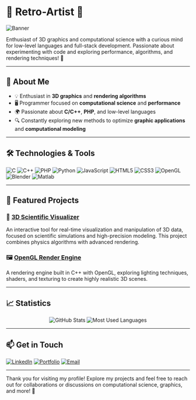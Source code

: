 # 👾 Retro-Artist 🎨

![Banner](https://via.placeholder.com/1200x300?text=Welcome+to+Retro-Artist's+GitHub)

Enthusiast of 3D graphics and computational science with a curious mind for low-level languages and full-stack development. Passionate about experimenting with code and exploring performance, algorithms, and rendering techniques! 🚀

---

## 📖 About Me

- 💡 Enthusiast in **3D graphics** and **rendering algorithms**
- 🖥️ Programmer focused on **computational science** and **performance**
- 🌍 Passionate about **C/C++**, **PHP**, and low-level languages
- 🔍 Constantly exploring new methods to optimize **graphic applications** and **computational modeling**

---

## 🛠️ Technologies & Tools

![C](https://img.shields.io/badge/-C-A8B9CC?logo=c&logoColor=black&style=flat)
![C++](https://img.shields.io/badge/-C++-00599C?logo=cplusplus&logoColor=white&style=flat)
![PHP](https://img.shields.io/badge/-PHP-777BB4?logo=php&logoColor=white&style=flat)
![Python](https://img.shields.io/badge/-Python-3776AB?logo=python&logoColor=white&style=flat)
![JavaScript](https://img.shields.io/badge/-JavaScript-F7DF1E?logo=javascript&logoColor=black&style=flat)
![HTML5](https://img.shields.io/badge/-HTML5-E34F26?logo=html5&logoColor=white&style=flat)
![CSS3](https://img.shields.io/badge/-CSS3-1572B6?logo=css3&logoColor=white&style=flat)
![OpenGL](https://img.shields.io/badge/-OpenGL-5586A4?logo=opengl&logoColor=white&style=flat)
![Blender](https://img.shields.io/badge/-Blender-F5792A?logo=blender&logoColor=white&style=flat)
![Matlab](https://img.shields.io/badge/-MATLAB-0076A8?logo=mathworks&logoColor=white&style=flat)

---

## 🌌 Featured Projects

### 🧬 [3D Scientific Visualizer](https://github.com/Retro-Artist/3DScientificVisualizer)
An interactive tool for real-time visualization and manipulation of 3D data, focused on scientific simulations and high-precision modeling. This project combines physics algorithms with advanced rendering.

### 🖼️ [OpenGL Render Engine](https://github.com/Retro-Artist/OpenGLRenderEngine)
A rendering engine built in C++ with OpenGL, exploring lighting techniques, shaders, and texturing to create highly realistic 3D scenes.

---

## 📈 Statistics

<p align="center">
  <img src="https://github-readme-stats.vercel.app/api?username=Retro-Artist&show_icons=true&theme=dark&count_private=true" alt="GitHub Stats">
  <img src="https://github-readme-stats.vercel.app/api/top-langs/?username=Retro-Artist&layout=compact&theme=dark" alt="Most Used Languages">
</p>

---

## 📫 Get in Touch

[![LinkedIn](https://img.shields.io/badge/-LinkedIn-0077B5?logo=linkedin&logoColor=white&style=flat)](https://www.linkedin.com/in/retro-artist)
[![Portfolio](https://img.shields.io/badge/-Portfolio-FFDD00?logo=web&logoColor=black&style=flat)](https://retro-artist.dev)
[![Email](https://img.shields.io/badge/-Email-D14836?logo=gmail&logoColor=white&style=flat)](mailto:retro.artist@example.com)

---

Thank you for visiting my profile! Explore my projects and feel free to reach out for collaborations or discussions on computational science, graphics, and more! 🚀
